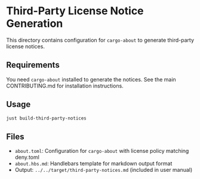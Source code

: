 # Third-Party License Notice Generation

This directory contains configuration for `cargo-about` to generate third-party license notices.

## Requirements

You need `cargo-about` installed to generate the notices.
See the main CONTRIBUTING.md for installation instructions.

## Usage

```bash
just build-third-party-notices
```

## Files

- `about.toml`: Configuration for `cargo-about` with license policy matching deny.toml
- `about.hbs.md`: Handlebars template for markdown output format
- Output: `../../target/third-party-notices.md` (included in user manual)
